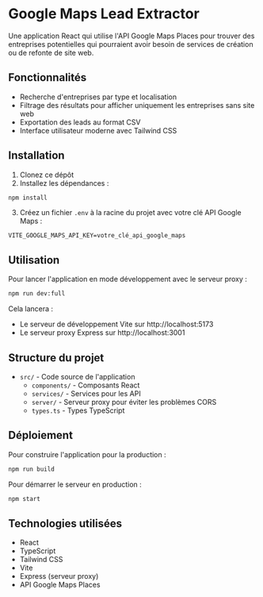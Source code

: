 # Google Maps Lead Extractor

Une application React qui utilise l'API Google Maps Places pour trouver des entreprises potentielles qui pourraient avoir besoin de services de création ou de refonte de site web.

## Fonctionnalités

- Recherche d'entreprises par type et localisation
- Filtrage des résultats pour afficher uniquement les entreprises sans site web
- Exportation des leads au format CSV
- Interface utilisateur moderne avec Tailwind CSS

## Installation

1. Clonez ce dépôt
2. Installez les dépendances :

```bash
npm install
```

3. Créez un fichier `.env` à la racine du projet avec votre clé API Google Maps :

```
VITE_GOOGLE_MAPS_API_KEY=votre_clé_api_google_maps
```

## Utilisation

Pour lancer l'application en mode développement avec le serveur proxy :

```bash
npm run dev:full
```

Cela lancera :

- Le serveur de développement Vite sur http://localhost:5173
- Le serveur proxy Express sur http://localhost:3001

## Structure du projet

- `src/` - Code source de l'application
  - `components/` - Composants React
  - `services/` - Services pour les API
  - `server/` - Serveur proxy pour éviter les problèmes CORS
  - `types.ts` - Types TypeScript

## Déploiement

Pour construire l'application pour la production :

```bash
npm run build
```

Pour démarrer le serveur en production :

```bash
npm start
```

## Technologies utilisées

- React
- TypeScript
- Tailwind CSS
- Vite
- Express (serveur proxy)
- API Google Maps Places
